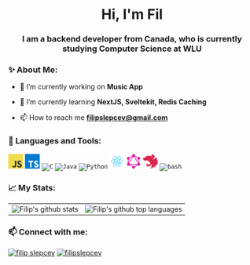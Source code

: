 <h1 align="center">Hi, I'm Fil</h1>
<h3 align="center">I am a backend developer from Canada, who is currently studying Computer Science at WLU</h3>

<h3 align="left">✨ About Me:</h3>

- 🔭 I’m currently working on **Music App**

- 🌱 I’m currently learning **NextJS, Sveltekit, Redis Caching**

- 📫 How to reach me **filipslepcev@gmail.com**


<h3 align="left">🤖 Languages and Tools:</h3>
<code><img style="width:30px;height:30px;" alt="javascript" src="https://raw.githubusercontent.com/github/explore/80688e429a7d4ef2fca1e82350fe8e3517d3494d/topics/javascript/javascript.png"></code>
<code><img style="width:30px;height:30px;" alt="typescript" src="https://raw.githubusercontent.com/github/explore/80688e429a7d4ef2fca1e82350fe8e3517d3494d/topics/typescript/typescript.png"></code>
<code><img style="width:30px;height:30px;" alt="C" src="https://raw.githubusercontent.com/jmnote/z-icons/master/svg/c.svg"></code>
<code><img style="width:30px;height:30px;" alt="Java" src="https://raw.githubusercontent.com/jmnote/z-icons/master/svg/java.svg"></code>
<code><img style="width:30px;height:30px;" alt="Python" src="https://raw.githubusercontent.com/jmnote/z-icons/master/svg/python.svg"></code>
<code><img style="width:30px;height:30px;" alt="react" src="https://raw.githubusercontent.com/github/explore/80688e429a7d4ef2fca1e82350fe8e3517d3494d/topics/react/react.png"></code>
<code><img style="width:30px;height:30px;" alt="graphql" src="https://raw.githubusercontent.com/github/explore/5c058a388828bb5fde0bcafd4bc867b5bb3f26f3/topics/graphql/graphql.png"></code>
<code><img style="width:30px;height:30px;" alt="nestjs" src="https://raw.githubusercontent.com/devicons/devicon/master/icons/nestjs/nestjs-plain.svg"></code>
<code><img style="width:30px;height:30px;" alt="bash" src="https://raw.githubusercontent.com/jmnote/z-icons/master/svg/bash.svg"></code>

<h3 align="left">📈 My Stats:</h3>
<table>
  <tr>
    <td>
        <img alt="Filip's github stats" src="https://github-readme-stats.vercel.app/api?username=Filip-Slepcev">
    </td>
    <td>
        <img alt="Filip's github top languages" src="https://github-readme-stats.vercel.app/api/top-langs/?username=Filip-Slepcev">
    </td>
  </tr>
</table>


<h3 align="left">📫 Connect with me:</h3>
<p align="left">
<a href="https://linkedin.com/in/filip-slepcev" target="blank"><img align="center" src="https://raw.githubusercontent.com/rahuldkjain/github-profile-readme-generator/master/src/images/icons/Social/linked-in-alt.svg" alt="filip slepcev" height="30" width="40" /></a>
<a href="https://instagram.com/filipslepcev" target="blank"><img align="center" src="https://raw.githubusercontent.com/rahuldkjain/github-profile-readme-generator/master/src/images/icons/Social/instagram.svg" alt="filipslepcev" height="30" width="40" /></a>
</p>

